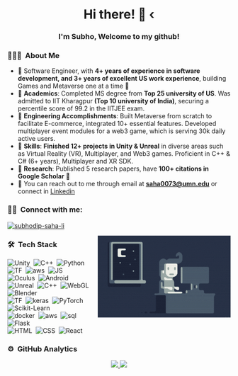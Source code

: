 <!--![Saha Banner](https://github.com/saha0073/saha0073/blob/main/a.jfif)-->

<h1 align="center">Hi there! 👋 ‹</h1>
<h3 align="center">I'm Subho, Welcome to my github! </h3>

<!--<p align="left"> <img src="https://komarev.com/ghpvc/?username=saha0073" alt="saha0073" /> </p>-->
<!-- ## 👋 &nbsp;Hey there! I'm Subho -->

### 👨🏻‍💻 &nbsp;About Me

- 🌟 Software Engineer, with **4+ years of experience in software development, and 3+ years of excellent US work experience**, building Games and Metaverse one at a time 🚀
- 🥇 **Academics**: Completed MS degree from **Top 25 university of US**. Was admitted to IIT Kharagpur **(Top 10 university of India)**, securing a percentile score of 99.2 in the IITJEE exam.
- 🥇 **Engineering Accomplishments**: Built Metaverse from scratch to facilitate E-commerce, integrated 10+ essential features. Developed multiplayer event modules for a web3 game, which is serving 30k daily active users.
- 📌 **Skills**: **Finished 12+ projects in Unity & Unreal** in diverse areas such as Virtual Reality (VR), Multiplayer, and Web3 games. Proficient in C++ & C# (6+ years), Multiplayer and XR SDK.
- 🌱 **Research**: Published 5 research papers, have **100+ citations in Google Scholar** 🏅
- 📧 You can reach out to me through email at **saha0073@umn.edu** or connect in [Linkedin](https://www.linkedin.com/in/subhodip-saha-li/)


### 🤝🏻 &nbsp;Connect with me: 
<a href="https://www.linkedin.com/in/subhodip-saha-li/" target="blank"><img align="center" src="https://cdn.jsdelivr.net/npm/simple-icons@3.0.1/icons/linkedin.svg" alt="subhodip-saha-li" height="30" width="40" /></a>

<img alt="Night Coding" src="https://github.com/saha0073/saha0073/blob/main/Night-Coding.gif" align="right"/>

### 🛠 &nbsp;Tech Stack

![Unity](https://img.shields.io/badge/-Unity-05122A?&style=flat&logo=unity&logoColor=white)&nbsp;
![C++](https://img.shields.io/badge/C++%20-00599C?&style=flat&logo=cplusplus&logoColor=white)&nbsp;
![Python](https://img.shields.io/badge/-Python-3776AB?style=flat&logo=python&logoColor=white)&nbsp;
![TF](https://aleen42.github.io/badges/src/tensorflow.svg)&nbsp;
![aws](https://img.shields.io/badge/AWS%20-232F3E.svg?&style=flat&logo=amazon-aws&logoColor=white)&nbsp;
![JS](https://badges.aleen42.com/src/javascript.svg)&nbsp;\
![Oculus](https://img.shields.io/badge/Oculus-black?&style=flat&logo=oculus&logoColor=#1C1E20)&nbsp;
![Android](https://img.shields.io/badge/Android-3DDC84?&style=flat&logo=android&logoColor=white)&nbsp;
![Unreal](https://img.shields.io/badge/Unreal-0E1128?&style=flat&logo=unrealengine&logoColor=white)&nbsp;
![C++](https://img.shields.io/badge/C++%20-00599C?&style=flat&logo=cplusplus&logoColor=white)&nbsp;
![WebGL](https://img.shields.io/badge/WebGL-990000?&style=flat&logo=webgl&logoColor=white)&nbsp;
![Blender](https://img.shields.io/badge/Blender-F5792A?&style=flat&logo=blender&logoColor=white)&nbsp;\
![TF](https://aleen42.github.io/badges/src/tensorflow.svg)&nbsp;
![keras](https://img.shields.io/badge/Keras-D00000.svg?&style=flat&logo=Keras&logoColor=white)&nbsp;
![PyTorch](https://img.shields.io/badge/PyTorch-EE4C2C.svg?&style=flat&logo=pytorch&logoColor=white)&nbsp;
![Scikit-Learn](https://img.shields.io/badge/ScikitLearn-F7931E.svg?&style=flat&logo=scikitlearn&logoColor=white)&nbsp;\
![docker](https://aleen42.github.io/badges/src/docker.svg)&nbsp;
![aws](https://img.shields.io/badge/AWS%20-232F3E.svg?&style=flat&logo=amazon-aws&logoColor=white)&nbsp;
![sql](https://img.shields.io/badge/postgres-%23316192.svg?&style=flat&logo=postgresql&logoColor=white)&nbsp;
![Flask](https://img.shields.io/badge/-Flask-000000?style=flat&logo=flask&logoColor=white)&nbsp;\
![HTML](https://img.shields.io/badge/-HTML-E34F26?style=flat&logo=HTML5&logoColor=white)&nbsp;
![CSS](https://img.shields.io/badge/-CSS-1572B6?style=flat&logo=CSS3&logoColor=white)&nbsp;
![React](https://img.shields.io/badge/React-61DAFB?style=flat&logo=react&logoColor=white)&nbsp;

### ⚙️ &nbsp;GitHub Analytics

<p align="center">
<a href="https://github.com/saha0073">
  <img height="180em" src="https://github-readme-stats-eight-theta.vercel.app/api?username=saha0073&show_icons=true&theme=algolia&include_all_commits=true&count_private=true"/>
  <img height="180em" src="https://github-readme-stats-eight-theta.vercel.app/api/top-langs/?username=saha0073&layout=compact&langs_count=8&theme=algolia"/>
</a>
</p>


